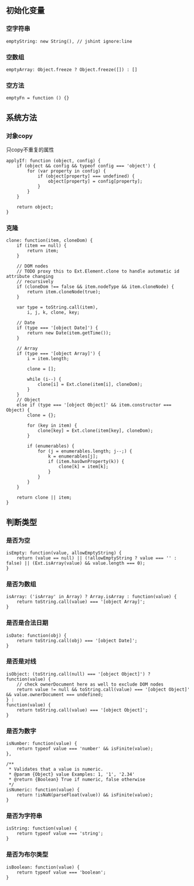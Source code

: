 ## 初始化变量

### 空字符串

	emptyString: new String(), // jshint ignore:line

### 空数组

	emptyArray: Object.freeze ? Object.freeze([]) : []

### 空方法

	emptyFn = function () {}

## 系统方法

### 对象copy

只copy不重复的属性

    applyIf: function (object, config) {
        if (object && config && typeof config === 'object') {
            for (var property in config) {
                if (object[property] === undefined) {
                    object[property] = config[property];
                }
            }
        }

        return object;
    }

### 克隆

    clone: function(item, cloneDom) {
        if (item == null) {
            return item;
        }

        // DOM nodes
        // TODO proxy this to Ext.Element.clone to handle automatic id attribute changing
        // recursively
        if (cloneDom !== false && item.nodeType && item.cloneNode) {
            return item.cloneNode(true);
        }

        var type = toString.call(item),
            i, j, k, clone, key;

        // Date
        if (type === '[object Date]') {
            return new Date(item.getTime());
        }

        // Array
        if (type === '[object Array]') {
            i = item.length;

            clone = [];

            while (i--) {
                clone[i] = Ext.clone(item[i], cloneDom);
            }
        }
        // Object
        else if (type === '[object Object]' && item.constructor === Object) {
            clone = {};

            for (key in item) {
                clone[key] = Ext.clone(item[key], cloneDom);
            }

            if (enumerables) {
                for (j = enumerables.length; j--;) {
                    k = enumerables[j];
                    if (item.hasOwnProperty(k)) {
                        clone[k] = item[k];
                    }
                }
            }
        }

        return clone || item;
    }

## 判断类型

### 是否为空

	isEmpty: function(value, allowEmptyString) {
        return (value == null) || (!allowEmptyString ? value === '' : false) || (Ext.isArray(value) && value.length === 0);
    }

### 是否为数组

	isArray: ('isArray' in Array) ? Array.isArray : function(value) {
        return toString.call(value) === '[object Array]';
    }

### 是否是合法日期

	isDate: function(obj) {
        return toString.call(obj) === '[object Date]';
    }

### 是否是对线

	isObject: (toString.call(null) === '[object Object]') ?
    function(value) {
        // check ownerDocument here as well to exclude DOM nodes
        return value != null && toString.call(value) === '[object Object]' && value.ownerDocument === undefined;
    } :
    function(value) {
        return toString.call(value) === '[object Object]';
    }

### 是否为数字

	isNumber: function(value) {
        return typeof value === 'number' && isFinite(value);
    },

    /**
     * Validates that a value is numeric.
     * @param {Object} value Examples: 1, '1', '2.34'
     * @return {Boolean} True if numeric, false otherwise
     */
    isNumeric: function(value) {
        return !isNaN(parseFloat(value)) && isFinite(value);
    }

### 是否为字符串

	isString: function(value) {
        return typeof value === 'string';
    }

### 是否为布尔类型

	isBoolean: function(value) {
        return typeof value === 'boolean';
    }